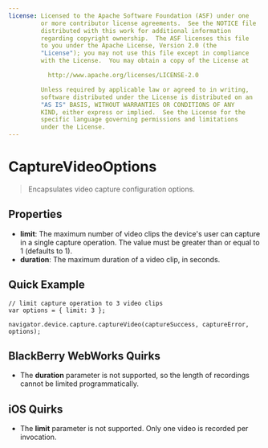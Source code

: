 ```yaml
---
license: Licensed to the Apache Software Foundation (ASF) under one
         or more contributor license agreements.  See the NOTICE file
         distributed with this work for additional information
         regarding copyright ownership.  The ASF licenses this file
         to you under the Apache License, Version 2.0 (the
         "License"); you may not use this file except in compliance
         with the License.  You may obtain a copy of the License at

           http://www.apache.org/licenses/LICENSE-2.0

         Unless required by applicable law or agreed to in writing,
         software distributed under the License is distributed on an
         "AS IS" BASIS, WITHOUT WARRANTIES OR CONDITIONS OF ANY
         KIND, either express or implied.  See the License for the
         specific language governing permissions and limitations
         under the License.
---
```


CaptureVideoOptions
===================

> Encapsulates video capture configuration options.

Properties
----------

- __limit__: The maximum number of video clips the device's user can capture in a single capture operation.  The value must be greater than or equal to 1 (defaults to 1).
- __duration__: The maximum duration of a video clip, in seconds.

Quick Example
-------------

    // limit capture operation to 3 video clips
    var options = { limit: 3 };

    navigator.device.capture.captureVideo(captureSuccess, captureError, options);

BlackBerry WebWorks Quirks
--------------------------

- The __duration__ parameter is not supported, so the length of recordings cannot be limited programmatically.

iOS Quirks
----------

- The __limit__ parameter is not supported.  Only one video is recorded per invocation.

